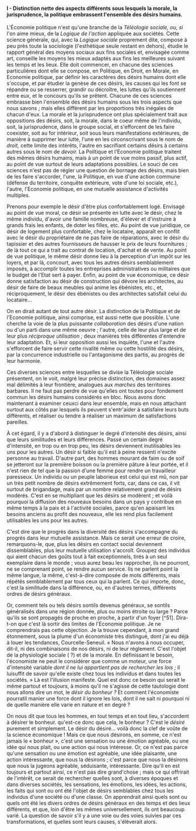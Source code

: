 #### I - Distinction nette des aspects différents sous lesquels la morale, la jurisprudence, la politique embrassent l'ensemble des désirs humains.

L'Économie politique n'est qu'une branche de la _Téléologie sociale, ou, si_ l'on aime mieux, de la _Logique de l'action_ appliquée aux sociétés. Cette science générale, qui, avec la _Logique sociale_ proprement dite, compose à peu près toute la sociologie (l'esthétique seule restant en dehors), étudie le rapport général des moyens sociaux aux fins sociales et, envisagée comme art, conseille les moyens les mieux adaptés aux fins les meilleures suivant les temps et les lieux. Elle doit commencer, en chacune des sciences particulières dont elle se compose, en Politique, en Droit, en Morale, en Economie politique, par définir les caractères des désirs humains dont elle s'occupe, et par étudier la genèse de ces désirs, les causes qui les font se répandre ou se resserrer, grandir ou décroître, les luttes qu'ils soutiennent entre eux, et le concours qu'ils se prêtent. Chacune de ces sciences embrasse bien l'ensemble des désirs humains sous les trois aspects que nous savons ; mais elles diffèrent par les proportions très inégales de chacun d'eux. La morale et la jurisprudence ont plus spécialement trait aux oppositions des désirs, soit, la morale, dans le coeur même de l'individu, soit, la jurisprudence, dans le groupe social, et s'efforcent de les faire coexister, soit au for intérieur, soit sous leurs manifestations extérieures, de manière à supprimer leur lutte, l'une en les circonscrivant sous le nom de _droit,_ cette limite des intérêts, l'autre en sacrifiant certains désirs à certains autres sous le nom de _devoir._ La Politique et l'Economie politique traitent des mêmes désirs humains, mais à un point de vue moins passif, plus actif, au point de vue surtout de leurs adaptations possibles. Le souci de ces sciences n'est pas de régler une question de bornage des désirs, mais bien de les faire s'accorder, l'une, la Politique, en vue d'une action commune (défense du territoire, conquête extérieure, vote d'une loi sociale, etc.), l'autre, l'Economie politique, en une mutuelle assistance d'activités multiples.

Prenons pour exemple le désir d'être plus confortablement logé. Envisagé au point de vue moral, ce désir se présente en lutte avec le désir, chez le même individu, d'avoir une famille nombreuse, d'élever et d'instruire à grands frais les enfants, de doter les filles, etc. Au point de vue juridique, ce désir de logement plus confortable, chez le locataire, apparaît en conflit avec le désir du propriétaire de ne pas faire de réparations, avec le désir du tapissier et des autres fournisseurs de hausser le prix de leurs fournitures ; de là tout ce qui a trait au contrat de location, d'achat et de vente. Au point de vue politique, le même désir donne lieu à la perception d'un impôt sur les loyers, et par là, concourt, avec tous les autres désirs semblablement imposés, à accomplir toutes les entreprises administratives ou militaires que le budget de l'Etat sert à payer. Enfin, au point de vue économique, ce désir donne satisfaction au désir de construction qui dévore les architectes, au désir de faire de beaux meubles qui anime les ébénistes, etc., et, réciproquement, le désir des ébénistes ou des architectes satisfait celui du locataire…

On en dirait autant de tout autre désir. La distinction de la Politique et de l'Economie politique, ainsi comprise, est aussi nette que possible. L'une cherche la voie de la plus puissante _collaboration_ des désirs d'une nation ou d'un parti dans une même oeuvre ; l'autre, celle de leur plus large et de leur plus _réciproque utilisation ;_ deux manières très différentes d'entendre leur adaptation. Et, si leur opposition aussi les inquiète, l'une et l'autre s'efforcent de faire servir cette rivalité même ou cette hostilité des désirs, par la concurrence industrielle ou l'antagonisme des partis, au progrès de leur harmonie.

Ces diverses sciences entre lesquelles se divise la Téléologie sociale présentent, on le voit, malgré leur précise distinction, des domaines assez mal délimités à leur frontière, analogues aux _marches_ des territoires barbares. Il ne faut pas perdre de vue qu'elles ont toutes pour fondement commun les désirs humains considérés en bloc. Nous avons donc maintenant à examiner ceuxci dans leur ensemble, mais en nous attachant surtout aux côtés par lesquels ils peuvent s'entr'aider à satisfaire leurs buts différents, et réaliser ou tendre à réaliser un maximum de satisfactions pareilles.

À cet égard, il y a d'abord à distinguer le degré d'intensité des désirs, ainsi que leurs similitudes et leurs différences. Passé un certain degré d'intensité, en trop ou en trop peu, les désirs deviennent inutilisables les uns pour les autres. Un désir si faible qu'il est à peine ressenti n'excite personne au travail. D'autre part, des hommes mourant de faim ou de soif se jetteront sur la première boisson ou la première pâture à leur portée, et il n'est rien de tel que la passion d'une femme pour rendre un travailleur paresseux. Un individu ou un peuple laborieux est celui qui est mû, non par un très petit nombre de désirs extrêmement forts, car, dans ce cas, il vit surtout de brigandage, mais par un nombre relativement grand de désirs modérés. C'est en se multipliant que les désirs se modèrent ; et voilà pourquoi la diffusion des nouveaux besoins dans un pays y contribue en même temps à la paix et à l'activité sociales, parce qu'en apaisant les besoins anciens au profit des nouveaux, elle les rend plus facilement utilisables les uns pour les autres.

C'est dire que le progrès dans la diversité des désirs s'accompagne du progrès dans leur mutuelle assistance. Mais ce serait une erreur de croire, remarquons-le, que, plus les désirs en contact social deviennent dissemblables, plus leur mutuelle utilisation s'accroît. Groupez des individus qui aient chacun des goûts tout à fait exceptionnels, tirés à un seul exemplaire dans le monde ; vous aurez beau les rapprocher, ils ne pourront, ne se comprenant point, se rendre aucun service. Ils ne parlent point la même langue, la même, c'est-à-dire composée de mots différents, mais répétés semblablement par tous ceux qui la parlent. Ce qui importe, donc, c'est la similitude dans la différence, ou, en d'autres termes, différents ordres de désirs généraux.

Or, comment tels ou tels désirs sontils devenus généraux, se sontils généralisés dans une région donnée, plus ou moins étroite ou large ? Parce qu'ils se sont propagés de proche en proche, à partir d'un foyer [^51]. Dira-t-on que c'est là sortir des limites de l'Economie politique. Je ne comprendrais pas cette objection. Je la trouve cependant, à mon grand étonnement, sous la plume d'un économiste très distingué, dont j'ai eu déjà à louer les tendances, Courcelle-Seneuil. « Nous n'avons à nous occuper, dit-il, ni des combinaisons de nos désirs, ni de leur règlement. C'est l'objet de la physiologie sociale ( ?) et de la morale. En définissant le besoin, l'économiste ne peut le considérer que comme un moteur, une force d'intensité variable _dont il ne lui appartient pas de rechercher les lois ;_ il luisuffit de savoir qu'elle existe chez tous les individus et dans toutes les sociétés. » Là est l'illusion manifeste. Quel est donc ce besoin qui serait le même partout et toujours, à moins qu'il ne s'agisse de cette tautologie dont nous allons dire un mot, le _désir du bonheur ?_ Et comment l'économiste pourratil manier une force dont il ignore les lois, dont il ne sait ni pourquoi ni de quelle manière elle varie en nature et en degré ?

On nous dit que tous les hommes, en tout temps et en tout lieu, s'accordent à désirer le bonheur. qu'est-ce donc que cela, le bonheur ? C'est le _désiré_ purement et simplement. Le désir du désiré… voilà donc la clef de voûte de la science économique ! Mais ce que nous désirons, en somme, ce n'est jamais le « bonheur », c'est une sensation ou une émotion agréable, ou une idée qui nous plait, ou une action qui nous intéresse. Or, ce n'est pas parce qu'une sensation ou une émotion est agréable, une idée plaisante, une action intéressante, que nous la désirons ; c'est parce que nous la désirons que nous la jugeons agréable, séduisante, intéressante. Dire qu'il en est toujours et partout ainsi, ce n'est pas dire grand'chose ; mais ce qui offrirait de l'intérêt, ce serait de rechercher quelles sont, à diverses époques et dans diverses sociétés, les sensations, les émotions, les idées, les actions, les faits qui sont ou ont été l'objet de désirs semblables chez tous les individus d'une société ou d'une classe. On apprendrait ainsi quels sont ou quels ont été les divers ordres de désirs généraux en des temps et des lieux différents, et que, loin d'être les mêmes universellement, ils ont beaucoup varié. La question de savoir s'il y a une voie ou des voies suivies par ces transformations, et quelles sont leurs causes, s'élèverait alors.
